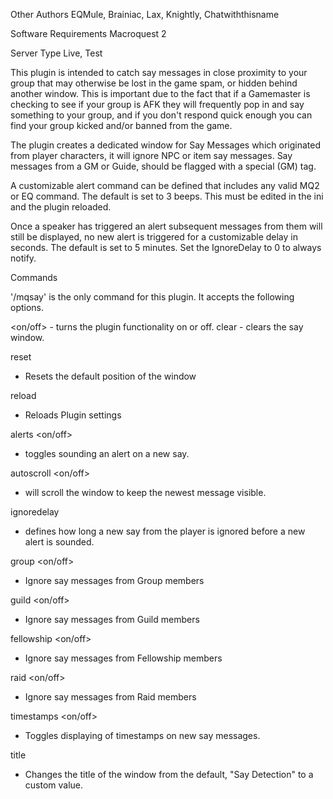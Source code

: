 Other Authors
    EQMule, Brainiac, Lax, Knightly, Chatwiththisname

Software Requirements
    Macroquest 2 

Server Type
    Live, Test

This plugin is intended to catch say messages in close proximity to your group that may otherwise be lost in the game spam, or hidden behind another window. This is important due to the fact that if a Gamemaster is checking to see if your group is AFK they will frequently pop in and say something to your group, and if you don't respond quick enough you can find your group kicked and/or banned from the game.

The plugin creates a dedicated window for Say Messages which originated from player characters, it will ignore NPC or item say messages. Say messages from a GM or Guide, should be flagged with a special (GM) tag.

A customizable alert command can be defined that includes any valid MQ2 or EQ command. The default is set to 3 beeps. This must be edited in the ini and the plugin reloaded.

Once a speaker has triggered an alert subsequent messages from them will still be displayed, no new alert is triggered for a customizable delay in seconds. The default is set to 5 minutes. Set the IgnoreDelay to 0 to always notify.

Commands

'/mqsay' is the only command for this plugin. It accepts the following options.

<on/off> - turns the plugin functionality on or off.
clear - clears the say window.

reset
- Resets the default position of the window

reload
- Reloads Plugin settings

alerts <on/off>
- toggles sounding an alert on a new say.

autoscroll <on/off>
- will scroll the window to keep the newest message visible.

ignoredelay <time in seconds>
- defines how long a new say from the player is ignored before a new alert is sounded.

group <on/off>
- Ignore say messages from Group members

guild <on/off>
- Ignore say messages from Guild members

fellowship <on/off>
- Ignore say messages from Fellowship members

raid <on/off>
- Ignore say messages from Raid members

timestamps <on/off>
- Toggles displaying of timestamps on new say messages.

title <New Window Title>
- Changes the title of the window from the default, "Say Detection" to a custom value.

